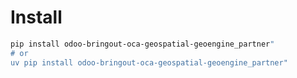 # Install

```bash
pip install odoo-bringout-oca-geospatial-geoengine_partner"
# or
uv pip install odoo-bringout-oca-geospatial-geoengine_partner"
```

